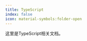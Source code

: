```yaml
---
title: TypeScript
index: false
icon: material-symbols:folder-open
---
```


这里是TypeScript相关文档。

<!-- more -->

<Catalog />